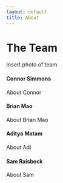 ```yaml
---
layout: default
title: About
---
```

# The Team
Insert photo of team
#### Connor Simmons
About Connor

#### Brian Mao
About Brian Mao

#### Aditya Matam
About Adi

#### Sam Raisbeck
About Sam

